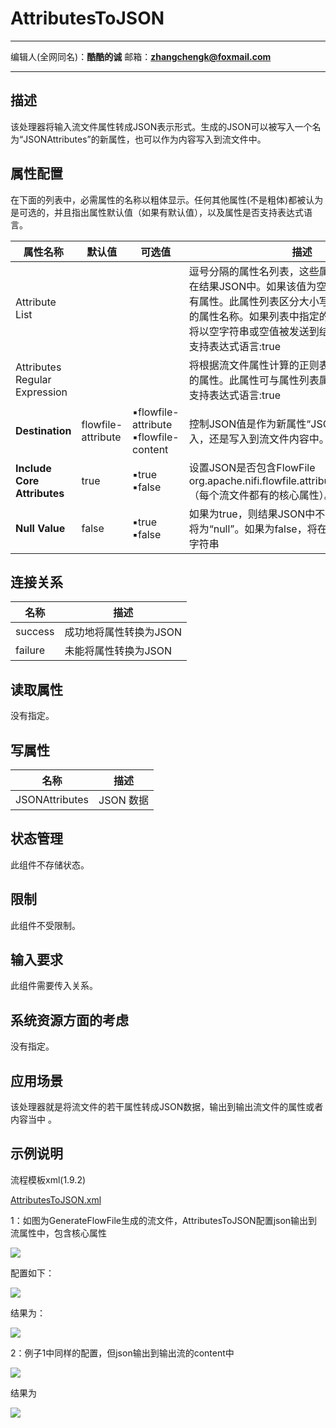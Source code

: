 # AttributesToJSON
***
编辑人(全网同名)：__**酷酷的诚**__  邮箱：**zhangchengk@foxmail.com** 
***

## 描述

 该处理器将输入流文件属性转成JSON表示形式。生成的JSON可以被写入一个名为“JSONAttributes”的新属性，也可以作为内容写入到流文件中。

## 属性配置

在下面的列表中，必需属性的名称以粗体显示。任何其他属性(不是粗体)都被认为是可选的，并且指出属性默认值（如果有默认值），以及属性是否支持表达式语言。

|属性名称|默认值|可选值|描述|
|----|----|----|----|
|Attribute List|||逗号分隔的属性名列表，这些属性及属性值将包含在结果JSON中。如果该值为空，则将包含所有现有属性。此属性列表区分大小写，并支持包含逗号的属性名称。如果列表中指定的属性没有找到，它将以空字符串或空值被发送到结果JSON中 。<br>支持表达式语言:true|
|Attributes Regular Expression|||将根据流文件属性计算的正则表达式，以选择匹配的属性。此属性可与属性列表属性组合使用。<br>支持表达式语言:true|
|**Destination**|flowfile-attribute|▪flowfile-attribute<br/> ▪flowfile-content|控制JSON值是作为新属性“JSONAttributes”写入，还是写入到流文件内容中。|
|**Include Core Attributes**|true|▪true<br/> ▪false|设置JSON是否包含FlowFile org.apache.nifi.flowfile.attributes.CoreAttributes（每个流文件都有的核心属性）。|
|**Null Value**|false|▪true<br/> ▪false|如果为true，则结果JSON中不存在或为空的属性将为“null”。如果为false，将在JSON中放置一个空字符串|


## 连接关系

|名称|描述|
|----|----|
|success|成功地将属性转换为JSON|
|failure|未能将属性转换为JSON|

## 读取属性

没有指定。

## 写属性

|名称|描述|
|----|----|
|JSONAttributes|JSON 数据|

## 状态管理

此组件不存储状态。

## 限制

此组件不受限制。

## 输入要求

此组件需要传入关系。

## 系统资源方面的考虑

没有指定。

## 应用场景

该处理器就是将流文件的若干属性转成JSON数据，输出到输出流文件的属性或者内容当中 。

## 示例说明

<p>流程模板xml(1.9.2)</p>
<a href="../template/AttributesToJSON.xml" download="AttributesToJSON.xml">AttributesToJSON.xml</a>

1：如图为GenerateFlowFile生成的流文件，AttributesToJSON配置json输出到流属性中，包含核心属性 

![](./image/processors/AttributesToCSV/core.png)

配置如下：

![](./image/processors/AttributesToJSON/config.png)

结果为：

![](./image/processors/AttributesToJSON/result.png)

2：例子1中同样的配置，但json输出到输出流的content中

![](./image/processors/AttributesToJSON/config2.png)

结果为

![](./image/processors/AttributesToJSON/result2.png)

